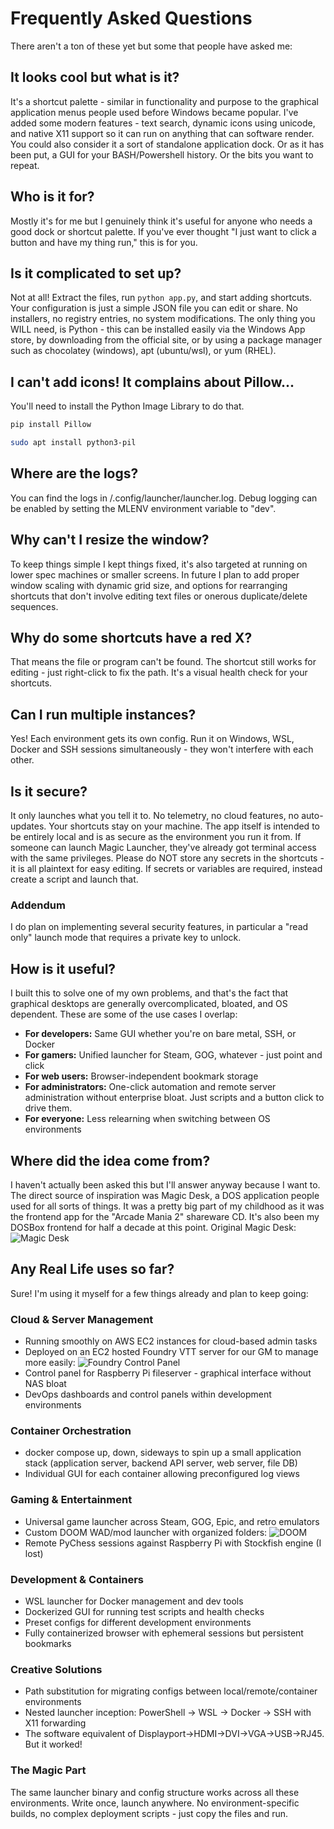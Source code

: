 # Frequently Asked Questions

There aren't a ton of these yet but some that people have asked me:

## It looks cool but what is it? 
It's a shortcut palette - similar in functionality and purpose to the graphical application menus people used before Windows became popular.
I've added some modern features - text search, dynamic icons using unicode, and native X11 support so it can run on anything that can software render.
You could also consider it a sort of standalone application dock.
Or as it has been put, a GUI for your BASH/Powershell history. Or the bits you want to repeat.

## Who is it for?

Mostly it's for me but I genuinely think it's useful for anyone who needs a good dock or shortcut palette.
If you've ever thought "I just want to click a button and have my thing run," this is for you.

## Is it complicated to set up?
Not at all! Extract the files, run `python app.py`, and start adding shortcuts. Your configuration is just a simple JSON file you can edit or share. No installers, no registry entries, no system modifications.
The only thing you WILL need, is Python - this can be installed easily via the Windows App store, by downloading from the official site, or by using a package manager such as chocolatey (windows), apt (ubuntu/wsl), or yum (RHEL).

## I can't add icons! It complains about Pillow...
You'll need to install the Python Image Library to do that.
```powershell
pip install Pillow
```

```bash
sudo apt install python3-pil
```

## Where are the logs?
You can find the logs in <your home folder>/.config/launcher/launcher.log.
Debug logging can be enabled by setting the MLENV environment variable to "dev".

## Why can't I resize the window?
To keep things simple I kept things fixed, it's also targeted at running on lower spec machines or smaller screens.
In future I plan to add proper window scaling with dynamic grid size, and options for rearranging shortcuts that don't involve editing text files or onerous duplicate/delete sequences.

## Why do some shortcuts have a red X?
That means the file or program can't be found. The shortcut still works for editing - just right-click to fix the path. It's a visual health check for your shortcuts.

## Can I run multiple instances?
Yes! Each environment gets its own config. Run it on Windows, WSL, Docker and SSH sessions simultaneously - they won't interfere with each other.

## Is it secure?
It only launches what you tell it to. No telemetry, no cloud features, no auto-updates. Your shortcuts stay on your machine.
The app itself is intended to be entirely local and is as secure as the environment you run it from. If someone can launch Magic Launcher, they've already got terminal access with the same privileges.
Please do NOT store any secrets in the shortcuts - it is all plaintext for easy editing. If secrets or variables are required, instead create a script and launch that.

### Addendum
I do plan on implementing several security features, in particular a "read only" launch mode that requires a private key to unlock.

## How is it useful?
I built this to solve one of my own problems, and that's the fact that graphical desktops are generally overcomplicated, bloated, and OS dependent.
These are some of the use cases I overlap:
- **For developers:** Same GUI whether you're on bare metal, SSH, or Docker  
- **For gamers:** Unified launcher for Steam, GOG, whatever - just point and click  
- **For web users:** Browser-independent bookmark storage  
- **For administrators:** One-click automation and remote server administration without enterprise bloat. Just scripts and a button click to drive them.
- **For everyone:** Less relearning when switching between OS environments

## Where did the idea come from?
I haven't actually been asked this but I'll answer anyway because I want to.
The direct source of inspiration was Magic Desk, a DOS application people used for all sorts of things. It was a pretty big part of my childhood as it was the frontend app for the "Arcade Mania 2" shareware CD. It's also been my DOSBox frontend for half a decade at this point.
Original Magic Desk:
![Magic Desk](image2.png)

## Any Real Life uses so far?
Sure! I'm using it myself for a few things already and plan to keep going:

### Cloud & Server Management
- Running smoothly on AWS EC2 instances for cloud-based admin tasks
- Deployed on an EC2 hosted Foundry VTT server for our GM to manage more easily:
![Foundry Control Panel](image3.png)
- Control panel for Raspberry Pi fileserver - graphical interface without NAS bloat
- DevOps dashboards and control panels within development environments

### Container Orchestration
- docker compose up, down, sideways to spin up a small application stack (application server, backend API server, web server, file DB)
- Individual GUI for each container allowing preconfigured log views

### Gaming & Entertainment
- Universal game launcher across Steam, GOG, Epic, and retro emulators
- Custom DOOM WAD/mod launcher with organized folders:
![DOOM](image4.png)
- Remote PyChess sessions against Raspberry Pi with Stockfish engine (I lost)

### Development & Containers
- WSL launcher for Docker management and dev tools
- Dockerized GUI for running test scripts and health checks
- Preset configs for different development environments
- Fully containerized browser with ephemeral sessions but persistent bookmarks

### Creative Solutions
- Path substitution for migrating configs between local/remote/container environments
- Nested launcher inception: PowerShell → WSL → Docker → SSH with X11 forwarding
- The software equivalent of Displayport→HDMI→DVI→VGA→USB→RJ45. But it worked!

### The Magic Part
The same launcher binary and config structure works across all these environments. Write once, launch anywhere. No environment-specific builds, no complex deployment scripts - just copy the files and run.